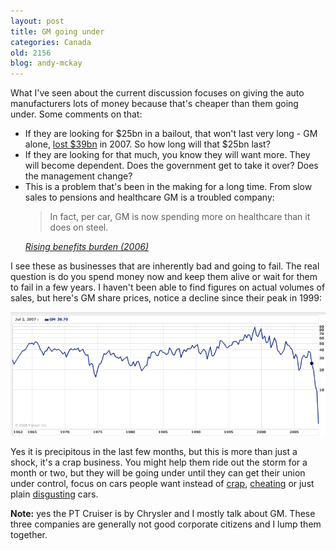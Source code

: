 ```yaml
---
layout: post
title: GM going under
categories: Canada
old: 2156
blog: andy-mckay
---
```

<p>What I've seen about the current discussion focuses on giving the auto manufacturers lots of money because that's cheaper than them going under. Some comments on that:</p>
<ul>
<li>If they are looking for $25bn in a bailout, that won't last very long - GM alone, <a href="http://www.cbsnews.com/stories/2008/02/12/business/main3820371.shtml?source=RSSattr=HOME_3820371">lost $39bn</a> in 2007. So how long will that $25bn last?</li>
<li>If they are looking for that much, you know they will want more. They will become dependent. Does the government get to take it over? Does the management change?</li>
<li><div>This is a problem that's been in the making for a long time. From slow sales to pensions and healthcare GM is a troubled company:</div>
<blockquote>In fact, per car, GM is now spending more on healthcare than it does on steel.</blockquote>
<cite><a href="http://www.csmonitor.com/2005/0609/p01s01-usec.html">Rising benefits burden (2006)</a></cite></li>
</ul>
<p>I see these as businesses that are inherently bad and going to fail. The real question is do you spend money now and keep them alive or wait for them to fail in a few years. I haven't been able to find figures on actual volumes of sales, but here's GM share prices, notice a decline since their peak in 1999:</p>
<img src="/files/gm_share_price.png" />
<p>Yes it is precipitous in the last few months, but this is more than just a shock, it's a crap business. You might help them ride out the storm for a month or two, but they will be going under until they can get their union under control, focus on cars people want instead of <a href="http://en.wikipedia.org/wiki/Pontiac_Aztek">crap</a>, <a href="http://www.google.com/search?hl=en&client=safari&rls=en-us&q=pt+cruiser+classification+canada+truck&btnG=Search">cheating</a> or just plain <a href="http://www.google.com/search?hl=en&client=safari&rls=en-us&q=hummer+mpg&btnG=Search">disgusting</a> cars.</p>
<p><b>Note:</b> yes the PT Cruiser is by Chrysler and I mostly talk about GM. These three companies are generally not good corporate citizens and I lump them together.</p>
